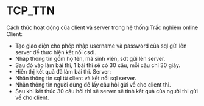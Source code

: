 # TCP_TTN
Cách thức hoạt động của client và server trong hệ thống Trắc nghiệm online
Client:
- Tạo giao diện cho phép nhập username và password của sql
gửi lên server để thực hiện kết nối csdl.
- Nhập thông tin gồm họ tên, mã sinh viên, sdt gửi lên server.
- Sau đó vào làm bài thi, 1 bài thi sẽ có 30 câu, mỗi câu chỉ 30 giây.
- Hiển thị kết quả đã làm bài thi.
Server:
- Nhận thông tin sql từ client và kết nối sql server.
- Nhận thông tin người dùng để lấy câu hỏi gửi về cho client thi.
- Sau khi kết thúc 30 câu hỏi thì sẽ server sẽ tính kết quả của người thi gửi về
cho client.

